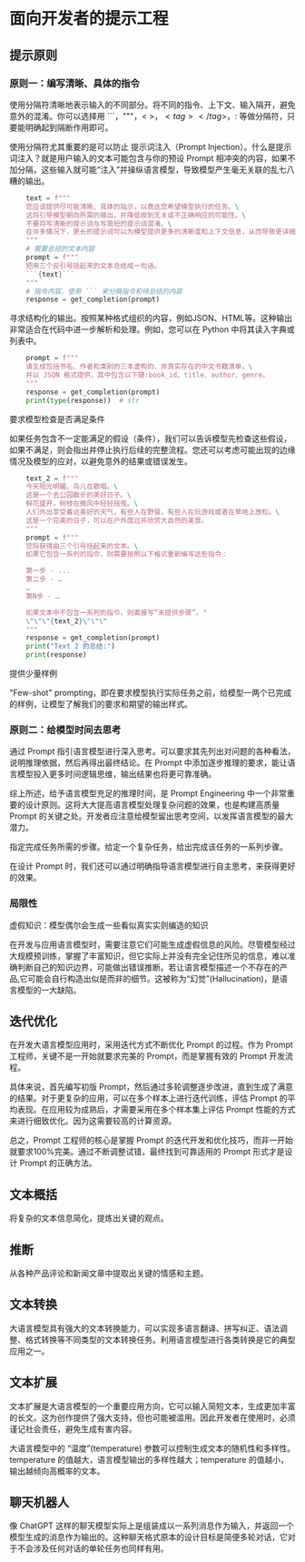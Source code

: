 # 面向开发者的提示工程

## 提示原则

### 原则一：编写清晰、具体的指令

使用分隔符清晰地表示输入的不同部分。将不同的指令、上下文、输入隔开，避免意外的混淆。你可以选择用 ```，"""，< >，$<tag> </tag>$，: 等做分隔符，只要能明确起到隔断作用即可。

使用分隔符尤其重要的是可以防止 提示词注入（Prompt Injection）。什么是提示词注入？就是用户输入的文本可能包含与你的预设 Prompt 相冲突的内容，如果不加分隔，这些输入就可能“注入”并操纵语言模型，导致模型产生毫无关联的乱七八糟的输出。

```python
    text = f"""
    您应该提供尽可能清晰、具体的指示，以表达您希望模型执行的任务。\
    这将引导模型朝向所需的输出，并降低收到无关或不正确响应的可能性。\
    不要将写清晰的提示词与写简短的提示词混淆。\
    在许多情况下，更长的提示词可以为模型提供更多的清晰度和上下文信息，从而导致更详细和相关的输出。
    """
    # 需要总结的文本内容
    prompt = f"""
    把用三个反引号括起来的文本总结成一句话。
    ```{text}```
    """
    # 指令内容，使用 ``` 来分隔指令和待总结的内容
    response = get_completion(prompt)
```

寻求结构化的输出。按照某种格式组织的内容，例如JSON、HTML等。这种输出非常适合在代码中进一步解析和处理。例如，您可以在 Python 中将其读入字典或列表中。

```python
    prompt = f"""
    请生成包括书名、作者和类别的三本虚构的、非真实存在的中文书籍清单，\
    并以 JSON 格式提供，其中包含以下键:book_id、title、author、genre。
    """
    response = get_completion(prompt)
    print(type(response))  # str
```

要求模型检查是否满足条件

如果任务包含不一定能满足的假设（条件），我们可以告诉模型先检查这些假设，如果不满足，则会指出并停止执行后续的完整流程。您还可以考虑可能出现的边缘情况及模型的应对，以避免意外的结果或错误发生。

```python
    text_2 = f"""
    今天阳光明媚，鸟儿在歌唱。\
    这是一个去公园散步的美好日子。\
    鲜花盛开，树枝在微风中轻轻摇曳。\
    人们外出享受着这美好的天气，有些人在野餐，有些人在玩游戏或者在草地上放松。\
    这是一个完美的日子，可以在户外度过并欣赏大自然的美景。
    """
    prompt = f"""
    您将获得由三个引号括起来的文本。\
    如果它包含一系列的指令，则需要按照以下格式重新编写这些指令：

    第一步 - ...
    第二步 - …
    …
    第N步 - …

    如果文本中不包含一系列的指令，则直接写“未提供步骤”。"
    \"\"\"{text_2}\"\"\"
    """
    response = get_completion(prompt)
    print("Text 2 的总结:")
    print(response)
```

提供少量样例

"Few-shot" prompting，即在要求模型执行实际任务之前，给模型一两个已完成的样例，让模型了解我们的要求和期望的输出样式。

### 原则二：给模型时间去思考

通过 Prompt 指引语言模型进行深入思考。可以要求其先列出对问题的各种看法，说明推理依据，然后再得出最终结论。在 Prompt 中添加逐步推理的要求，能让语言模型投入更多时间逻辑思维，输出结果也将更可靠准确。

综上所述，给予语言模型充足的推理时间，是 Prompt Engineering 中一个非常重要的设计原则。这将大大提高语言模型处理复杂问题的效果，也是构建高质量 Prompt 的关键之处。开发者应注意给模型留出思考空间，以发挥语言模型的最大潜力。

指定完成任务所需的步骤。给定一个复杂任务，给出完成该任务的一系列步骤。

在设计 Prompt 时，我们还可以通过明确指导语言模型进行自主思考，来获得更好的效果。

### 局限性

虚假知识：模型偶尔会生成一些看似真实实则编造的知识

在开发与应用语言模型时，需要注意它们可能生成虚假信息的风险。尽管模型经过大规模预训练，掌握了丰富知识，但它实际上并没有完全记住所见的信息，难以准确判断自己的知识边界，可能做出错误推断。若让语言模型描述一个不存在的产品,它可能会自行构造出似是而非的细节。这被称为“幻觉”(Hallucination)，是语言模型的一大缺陷。

## 迭代优化

在开发大语言模型应用时，采用迭代方式不断优化 Prompt 的过程。作为 Prompt 工程师，关键不是一开始就要求完美的 Prompt，而是掌握有效的 Prompt 开发流程。

具体来说，首先编写初版 Prompt，然后通过多轮调整逐步改进，直到生成了满意的结果。对于更复杂的应用，可以在多个样本上进行迭代训练，评估 Prompt 的平均表现。在应用较为成熟后，才需要采用在多个样本集上评估 Prompt 性能的方式来进行细致优化。因为这需要较高的计算资源。

总之，Prompt 工程师的核心是掌握 Prompt 的迭代开发和优化技巧，而非一开始就要求100%完美。通过不断调整试错，最终找到可靠适用的 Prompt 形式才是设计 Prompt 的正确方法。

## 文本概括

将复杂的文本信息简化，提炼出关键的观点。

## 推断

从各种产品评论和新闻文章中提取出关键的情感和主题。

## 文本转换

大语言模型具有强大的文本转换能力，可以实现多语言翻译、拼写纠正、语法调整、格式转换等不同类型的文本转换任务。利用语言模型进行各类转换是它的典型应用之一。

## 文本扩展

文本扩展是大语言模型的一个重要应用方向，它可以输入简短文本，生成更加丰富的长文。这为创作提供了强大支持，但也可能被滥用。因此开发者在使用时，必须谨记社会责任，避免生成有害内容。

大语言模型中的 “温度”(temperature) 参数可以控制生成文本的随机性和多样性。temperature 的值越大，语言模型输出的多样性越大；temperature 的值越小，输出越倾向高概率的文本。

## 聊天机器人

像 ChatGPT 这样的聊天模型实际上是组装成以一系列消息作为输入，并返回一个模型生成的消息作为输出的。这种聊天格式原本的设计目标是简便多轮对话，它对于不会涉及任何对话的单轮任务也同样有用。
